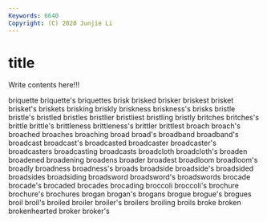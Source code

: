 ```yaml
---
Keywords: 6640
Copyright: (C) 2020 Junjie Li
---
```


# title

Write contents here!!!

briquette 
briquette's 
briquettes 
brisk 
brisked 
brisker 
briskest 
brisket 
brisket's
briskets 
brisking 
briskly 
briskness 
briskness's 
brisks 
bristle 
bristle's 
bristled 
bristles
bristlier 
bristliest 
bristling 
bristly 
britches 
britches's 
brittle 
brittle's 
brittleness 
brittleness's
brittler 
brittlest 
broach 
broach's 
broached 
broaches 
broaching 
broad 
broad's 
broadband
broadband's 
broadcast 
broadcast's 
broadcasted 
broadcaster 
broadcaster's 
broadcasters 
broadcasting 
broadcasts 
broadcloth
broadcloth's 
broaden 
broadened 
broadening 
broadens 
broader 
broadest 
broadloom 
broadloom's 
broadly
broadness 
broadness's 
broads 
broadside 
broadside's 
broadsided 
broadsides 
broadsiding 
broadsword 
broadsword's
broadswords 
brocade 
brocade's 
brocaded 
brocades 
brocading 
broccoli 
broccoli's 
brochure 
brochure's
brochures 
brogan 
brogan's 
brogans 
brogue 
brogue's 
brogues 
broil 
broil's 
broiled
broiler 
broiler's 
broilers 
broiling 
broils 
broke 
broken 
brokenhearted 
broker 
broker's
